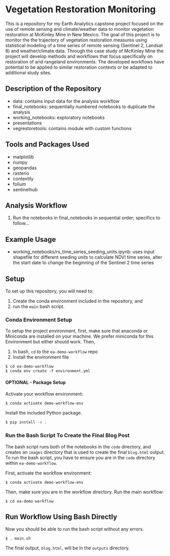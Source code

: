 # Vegetation Restoration Monitoring
This is a repository for my Earth Analytics capstone project focused on the use of remote sensing and climate/weather data to monitor vegetation restoration at McKinley Mine in New Mexico. The goal of this project is to monitor the the trajectory of vegetation restoration measures using statistical modeling of a time series of remote sensing (Sentinel 2, Landsat 8) and weather/climate data. Through the case study of McKinley Mine the project will develop methods and workflows that focus specifically on restoration of arid rangeland environments. The developed workflows have potential to be applied to similar restoration contexts or be adapted to additional study sites.

## Description of the Repository 
* data: contains input data for the analysis workflow
* final_notebooks: sequentially numbered notebooks to duplicate the analysis
* working_notebooks: exploratory notebooks
* presentations
* vegrestoretools: contains module with custom functions

## Tools and Packages Used
* matplotlib
* numpy
* geopandas
* rasterio
* contextily
* folium
* sentinelhub

## Analysis Workflow
1. Run the notebooks in final_notebooks in sequential order; specifics to follow...

## Example Usage
* working_notebooks/rs_time_series_seeding_units.ipynb: uses input shapefile for different seeding units to calculate NDVI time series, alter the start date to change the beginning of the Sentinel 2 time series

## Setup

To set up this repository, you will need to:

1. Create the conda environment included in the repository, and
2. run the `main` bash script.

### Conda Environment Setup

To setup the project environment, first,  make sure that anaconda or
Miniconda are installed on your machine. We prefer miniconda for this Environment
but either should work. Then,

1. In bash, `cd` to the `ea-demo-workflow` repo
2. Install the environment file

```
$ cd ea-demo-workflow
$ conda env create -f environment.yml
```

#### OPTIONAL - Package Setup

Activate your workflow environment:

```bash
$ conda activate demo-workflow-env
```

Install the included Python package.

```bash
$ pip install -e .

```

### Run the Bash Script To Create the Final Blog Post

The bash script runs both of the notebooks in the `code` directory, and
creates an `images` directory that is used to create the final `blog.html`
output. To run the bash script, you have to ensure you are in the `code`
directory within `ea-demo-workflow`.

First, activate the workflow environment:

```
$ conda activate demo-workflow-env
```

Then, make sure you are in the workflow directory. Run the main workflow:

```
$ cd ea-demo-workflow

```
##  Run Workflow Using Bash Directly

Now you should be able to run the bash script without any errors.

```
$ . main.sh
```

The final output, `blog.html`, will be in the `outputs` directory.
